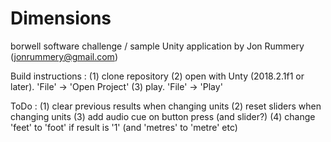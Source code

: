 # Dimensions
borwell software challenge / sample Unity application
by Jon Rummery (jonrummery@gmail.com)

Build instructions :
(1) clone repository
(2) open with Unty (2018.2.1f1 or later). 'File' -> 'Open Project'
(3) play. 'File' -> 'Play'

ToDo : 
(1) clear previous results when changing units
(2) reset sliders when changing units
(3) add audio cue on button press (and slider?)
(4) change 'feet' to 'foot' if result is '1' (and 'metres' to 'metre' etc)

